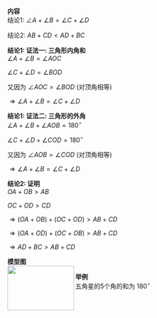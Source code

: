 **内容**  
结论1: $\angle A+\angle B=\angle C+\angle D$  
  
结论2: $AB+CD<AD+BC$  
  
**结论1: 证法一: 三角形内角和**  
$\angle A+\angle B=\angle AOC$  
  
$\angle C+\angle D=\angle BOD$  
  
又因为 $\angle AOC=\angle BOD$ (对顶角相等)  
  
$\Rightarrow\angle A+\angle B=\angle C+\angle D$  
  
**结论1: 证法二: 三角形的外角**  
$\angle A+\angle B+\angle AOB=180^\circ$  
  
$\angle C+\angle D+\angle COD=180^\circ$  
  
又因为 $\angle AOB=\angle COD$ (对顶角相等)  
  
$\Rightarrow\angle A+\angle B=\angle C+\angle D$  
  
**结论2: 证明**  
$OA+OB>AB$  
  
$OC+OD>CD$  
  
$\Rightarrow(OA+OB)+(OC+OD)>AB+CD$  
  
$\Rightarrow(OA+OD)+(OC+OB)>AB+CD$  
  
$\Rightarrow AD+BC>AB+CD$  
  
**模型图**  
<img src="E:\Math\work_space\math\005-入门课程-解析几何\098 resources\8字模型.png" width="150px" height="100px" align="left"/>  
  
**举例**  
五角星的5个角的和为 $180^\circ$  
